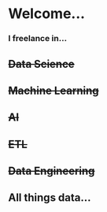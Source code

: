 # Welcome...

### I freelance in...

## <del> Data Science </del>
## <del> Machine Learning </del>
## <del> AI </del>
## <del> ETL </del>
## <del> Data Engineering </del>
## All things data...
